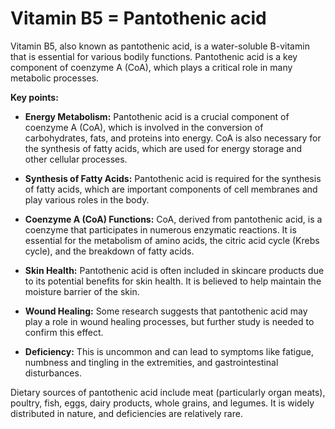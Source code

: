 # Vitamin B5 = Pantothenic acid

Vitamin B5, also known as pantothenic acid, is a water-soluble B-vitamin that is essential for various bodily functions. Pantothenic acid is a key component of coenzyme A (CoA), which plays a critical role in many metabolic processes.

**Key points:**

* **Energy Metabolism:** Pantothenic acid is a crucial component of coenzyme A (CoA), which is involved in the conversion of carbohydrates, fats, and proteins into energy. CoA is also necessary for the synthesis of fatty acids, which are used for energy storage and other cellular processes.

* **Synthesis of Fatty Acids:** Pantothenic acid is required for the synthesis of fatty acids, which are important components of cell membranes and play various roles in the body.

* **Coenzyme A (CoA) Functions:** CoA, derived from pantothenic acid, is a coenzyme that participates in numerous enzymatic reactions. It is essential for the metabolism of amino acids, the citric acid cycle (Krebs cycle), and the breakdown of fatty acids.

* **Skin Health:** Pantothenic acid is often included in skincare products due to its potential benefits for skin health. It is believed to help maintain the moisture barrier of the skin.

* **Wound Healing:** Some research suggests that pantothenic acid may play a role in wound healing processes, but further study is needed to confirm this effect.

* **Deficiency:** This is uncommon and can lead to symptoms like fatigue, numbness and tingling in the extremities, and gastrointestinal disturbances.

Dietary sources of pantothenic acid include meat (particularly organ meats), poultry, fish, eggs, dairy products, whole grains, and legumes. It is widely distributed in nature, and deficiencies are relatively rare.

